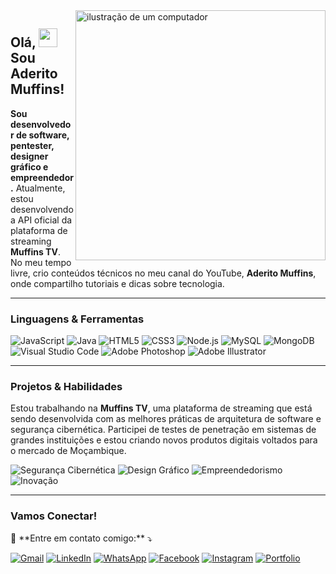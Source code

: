 <img src="https://raw.githubusercontent.com/MicaelliMedeiros/micaellimedeiros/master/image/computer-illustration.png" alt="ilustração de um computador" min-width="400px" max-width="400px" width="400px" align="right">

<h2 align="left">Olá, <img src="https://media.giphy.com/media/hvRJCLFzcasrR4ia7z/giphy.gif" width="30px"> Sou Aderito Muffins!</h2>

<p align="left">
 <strong>Sou desenvolvedor de software, pentester, designer gráfico e empreendedor.</strong>
Atualmente, estou desenvolvendo a API oficial da plataforma de streaming <strong>Muffins TV</strong>.
No meu tempo livre, crio conteúdos técnicos no meu canal do YouTube, <strong>Aderito Muffins</strong>, 
onde compartilho tutoriais e dicas sobre tecnologia.
</p>

---

<h3 align="left">Linguagens & Ferramentas</h3>
<p align="left">
  <img src="https://img.shields.io/badge/JavaScript-F7DF1E?style=for-the-badge&logo=javascript&logoColor=black" alt="JavaScript" />
  <img src="https://img.shields.io/badge/Java-007396?style=for-the-badge&logo=java&logoColor=white" alt="Java" />
  <img src="https://img.shields.io/badge/HTML5-E34F26?style=for-the-badge&logo=html5&logoColor=white" alt="HTML5" />
  <img src="https://img.shields.io/badge/CSS3-1572B6?style=for-the-badge&logo=css3&logoColor=white" alt="CSS3" />
  <img src="https://img.shields.io/badge/Node.js-339933?style=for-the-badge&logo=nodedotjs&logoColor=white" alt="Node.js" />
  <img src="https://img.shields.io/badge/MySQL-4479A1?style=for-the-badge&logo=mysql&logoColor=white" alt="MySQL" />
  <img src="https://img.shields.io/badge/MongoDB-47A248?style=for-the-badge&logo=mongodb&logoColor=white" alt="MongoDB" />
  <img src="https://img.shields.io/badge/Visual_Studio_Code-0078D4?style=for-the-badge&logo=visual%20studio%20code&logoColor=white" alt="Visual Studio Code" />
  <img src="https://img.shields.io/badge/Adobe_Photoshop-31A8FF?style=for-the-badge&logo=adobe%20photoshop&logoColor=white" alt="Adobe Photoshop" />
  <img src="https://img.shields.io/badge/Adobe_Illustrator-FF9A00?style=for-the-badge&logo=adobe%20illustrator&logoColor=white" alt="Adobe Illustrator" />
</p>

---

<h3 align="left">Projetos & Habilidades</h3>
<p align="left">
  Estou trabalhando na <strong>Muffins TV</strong>, uma plataforma de streaming que está sendo desenvolvida com as melhores práticas de arquitetura de software e segurança cibernética. Participei de testes de penetração em sistemas de grandes instituições e estou criando novos produtos digitais voltados para o mercado de Moçambique.
</p>

<p align="left">
  <img src="https://img.shields.io/badge/Segurança%20Cibernética-%2338B2AC.svg?&style=for-the-badge&logo=cybersecurity&logoColor=white" alt="Segurança Cibernética" />
  <img src="https://img.shields.io/badge/Design%20Gráfico-%23F24E1E.svg?&style=for-the-badge&logo=graphicdesign&logoColor=white" alt="Design Gráfico" />
  <img src="https://img.shields.io/badge/Empreendedorismo-%23FFA500.svg?&style=for-the-badge&logo=entrepreneur&logoColor=white" alt="Empreendedorismo" />
  <img src="https://img.shields.io/badge/Inovação-%2379C143.svg?&style=for-the-badge&logo=innovation&logoColor=white" alt="Inovação" />
</p>

---

<h3 align="left">Vamos Conectar!</h3>
<p align="left">
  💌 **Entre em contato comigo:** ⤵️
</p>

<p align="left">
  <a href="mailto:mufumeaderito@gmail.com" title="Gmail">
  <img src="https://img.shields.io/badge/-Gmail-FF0000?style=flat-square&labelColor=FF0000&logo=gmail&logoColor=white&link=mufumeaderito@gmail.com" alt="Gmail"/></a>
  <a href="https://www.linkedin.com/in/aderito-muffins" title="LinkedIn">
  <img src="https://img.shields.io/badge/-Linkedin-0e76a8?style=flat-square&logo=Linkedin&logoColor=white&link=https://www.linkedin.com/in/aderito-muffins" alt="LinkedIn"/></a>
  <a href="https://api.whatsapp.com/send?phone=258858782674" title="WhatsApp">
  <img src="https://img.shields.io/badge/-WhatsApp-25d366?style=flat-square&labelColor=25d366&logo=whatsapp&logoColor=white&link=https://api.whatsapp.com/send?phone=258858782674" alt="WhatsApp"/></a>
  <a href="https://www.facebook.com/aderitomuffins" title="Facebook">
  <img src="https://img.shields.io/badge/-Facebook-3b5998?style=flat-square&labelColor=3b5998&logo=facebook&logoColor=white&link=https://www.facebook.com/aderitomuffins" alt="Facebook"/></a>
  <a href="https://www.instagram.com/aderito_muffins" title="Instagram">
  <img src="https://img.shields.io/badge/-Instagram-DF0174?style=flat-square&labelColor=DF0174&logo=instagram&logoColor=white&link=https://www.instagram.com/aderito_muffins" alt="Instagram"/></a>
<a href="https://aderito-muffins.web.app/" title="Portfolio" target="_blank">
  <img src="https://img.shields.io/badge/-Portfolio-000000?style=flat-square&labelColor=000000&logo=web&logoColor=white" alt="Portfolio"/>
</a>

</p>
